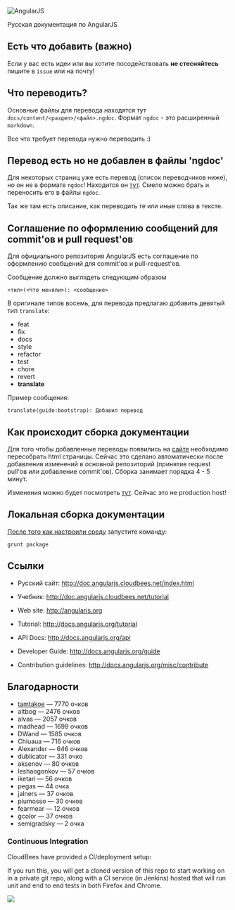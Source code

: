![AngularJS](http://angularjs.org/img/AngularJS-large.png)

Русская документация по AngularJS

Есть что добавить (важно)
---------

Если у вас есть идеи или вы хотите посодействовать **не стесняйтесь**
пишите в `issue` или на почту!

Что переводить?
---------
Основные файлы для перевода находятся тут `docs/content/<раздел>/<файл>.ngdoc`.
Формат `ngdoc` - это расширенный `markdown`.

Все что требует перевода нужно переводить :)

Перевод есть но не добавлен в файлы 'ngdoc'
---------
Для некоторых страниц уже есть перевод (список переводчиков ниже), но он не в формате `ngdoc`!
Находится он [тут](https://github.com/maksimr/docs.angularjs.ru/wiki). Смело можно брать и переносить его в
файлы `ngdoc`.

Так же там есть описание, как переводить те или иные слова в тексте.

Соглашение по оформлению сообщений для commit'ов и pull request'ов
---------
Для официального репозитория AngularJS есть соглашение по
оформлению сообщений для commit'ов и pull-request'ов.

Сообщение должно выглядеть следующим образом

    <тип>(<Что меняли>): <сообщение>

В оригинале типов восемь, для перевода предлагаю добавить девятый тип `translate`:

* feat
* fix
* docs
* style
* refactor
* test
* chore
* revert
* **translate**

Пример сообщения:

    translate(guide:bootstrap): Добавил перевод


Как происходит сборка документации
---------
Для того чтобы добавленные переводы появились на [сайте](http://doc.angularjs.cloudbees.net/index.html)
необходимо пересобрать html страницы. Сейчас это сделано автоматически после
добавления изменений в основной репозиторий (принятие request pull'ов или добавление commit'ов).
Сборка занимает порядка 4 - 5 минут.

Изменения можно будет посмотреть [тут](http://doc.angularjs.cloudbees.net/index.html).
Сейчас это не production host!

Локальная сборка документации
---------

[После того как настроили среду](http://docs.angularjs.org/misc/contribute) запустите команду:

    grunt package

Ссылки
---------

* Русский сайт: http://doc.angularjs.cloudbees.net/index.html
* Учебник: http://doc.angularjs.cloudbees.net/tutorial

* Web site: http://angularjs.org
* Tutorial: http://docs.angularjs.org/tutorial
* API Docs: http://docs.angularjs.org/api
* Developer Guide: http://docs.angularjs.org/guide
* Contribution guidelines: http://docs.angularjs.org/misc/contribute

Благодарности
---------

 + [tamtakoe](https://github.com/tamtakoe) — 7770 очков
 + altbog — 2476 очков
 + alvas — 2057 очков
 + madhead — 1699 очков
 + DWand — 1585 очков
 + Chiuaua — 716 очков
 + Alexander — 646 очков
 + dublicator — 331 очко
 + aksenov — 80 очков
 + leshaogonkov — 57 очков
 + iketari — 56 очков
 + pegas — 44 очка
 + jalners — 37 очков
 + piumosso — 30 очков
 + fearmear — 12 очков
 + gcolor — 37 очков
 + semigradsky — 2 очка

### Continuous Integration

CloudBees have provided a CI/deployment setup:


If you run this, you will get a cloned version of this repo to start working on in a private git repo,
along with a CI service (in Jenkins) hosted that will run unit and end to end tests in both Firefox and Chrome.

<a href="https://grandcentral.cloudbees.com/?CB_clickstart=https://raw.github.com/CloudBees-community/angular-js-clickstart/master/clickstart.json"><img src="https://d3ko533tu1ozfq.cloudfront.net/clickstart/deployInstantly.png"/></a>
